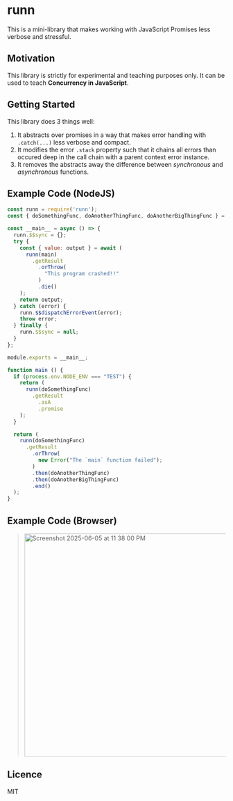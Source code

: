 # runn
This is a mini-library that makes working with JavaScript Promises less verbose and stressful.

## Motivation

This library is strictly for experimental and teaching purposes only. It can be used to teach **Concurrency in JavaScript**.

## Getting Started

This library does 3 things well:

1. It abstracts over promises in a way that makes error handling with `.catch(...)` less verbose and compact.
2. It modifies the error `.stack` property such that it chains all errors than occured deep in the  call chain with a parent context error instance.
3. It removes the abstracts away the difference between _synchronous_ and _asynchronous_ functions. 

## Example Code  (NodeJS)

```javascript
const runn = require('runn');
const { doSomethingFunc, doAnotherThingFunc, doAnotherBigThingFunc } = require('./tasks');

const __main__ = async () => {
  runn.$$sync = {};
  try {
    const { value: output } = await (
      runn(main)
        .getResult
          .orThrow(
            "This program crashed!!"
          )
          .die()
    );
    return output;
  } catch (error) {
    runn.$$dispatchErrorEvent(error);
    throw error;
  } finally {
    runn.$$sync = null;
  }
};

module.exports = __main__;

function main () {
  if (process.env.NODE_ENV === "TEST") {
    return (
      runn(doSomethingFunc)
        .getResult
          .asA
          .promise
    );
  }

  return (
    runn(doSomethingFunc)
      .getResult
        .orThrow(
          new Error("The `main` function failed");
        )
        .then(doAnotherThingFunc)
        .then(doAnotherBigThingFunc)
        .end()
  );
}
```

## Example Code (Browser)

><img width="513" alt="Screenshot 2025-06-05 at 11 38 00 PM" src="https://github.com/user-attachments/assets/e242f159-2311-4f97-86db-85248c80aef5" />


## Licence

MIT

